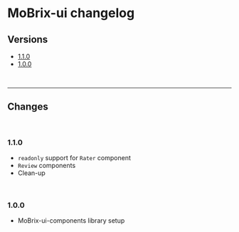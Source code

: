 # MoBrix-ui changelog

## Versions

- [1.1.0](#110)
- [1.0.0](#100)

<br>

---

## Changes

<br>

### 1.1.0

- `readonly` support for `Rater` component
- `Review` components
- Clean-up

<br>

### 1.0.0

- MoBrix-ui-components library setup
